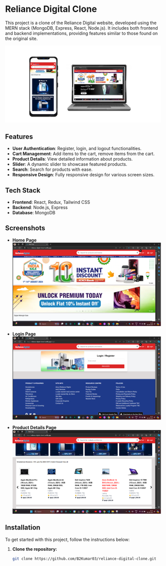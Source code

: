 # Reliance Digital Clone

This project is a clone of the Reliance Digital website, developed using the MERN stack (MongoDB, Express, React, Node.js). It includes both frontend and backend implementations, providing features similar to those found on the original site. 

![Responsive Design](https://github.com/B2Kumar03/project2Image/blob/main/responsiveDesign.png?raw=true)

## Features

- **User Authentication**: Register, login, and logout functionalities.
- **Cart Management**: Add items to the cart, remove items from the cart.
- **Product Details**: View detailed information about products.
- **Slider**: A dynamic slider to showcase featured products.
- **Search**: Search for products with ease.
- **Responsive Design**: Fully responsive design for various screen sizes.

## Tech Stack

- **Frontend**: React, Redux, Tailwind CSS
- **Backend**: Node.js, Express
- **Database**: MongoDB

## Screenshots

- **Home Page**
  ![Home Page](https://github.com/B2Kumar03/project2Image/blob/main/homePage.png?raw=true)

- **Login Page**
  ![Login Page](https://github.com/B2Kumar03/project2Image/blob/main/login.png?raw=true)

- **Product Details Page**
  ![Product Details Page](https://github.com/B2Kumar03/project2Image/blob/main/products.png?raw=true)

## Installation

To get started with this project, follow the instructions below:

1. **Clone the repository:**
   ```bash
   git clone https://github.com/B2Kumar03/reliance-digital-clone.git
